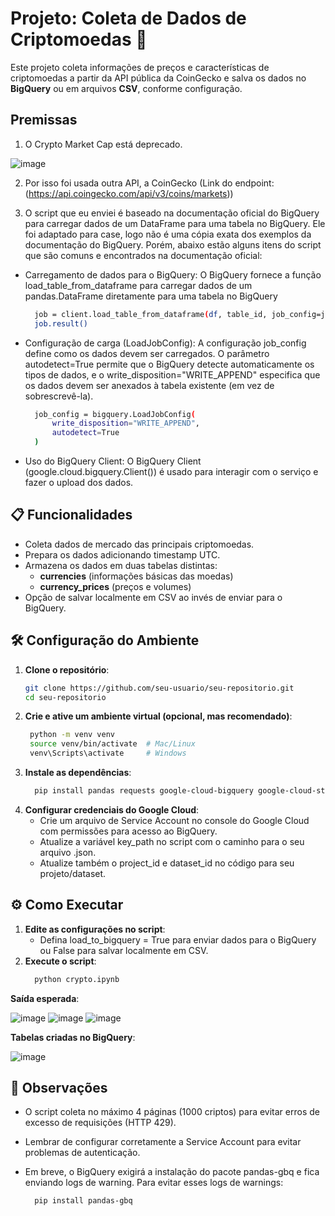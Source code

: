 # Projeto: Coleta de Dados de Criptomoedas 🚀

Este projeto coleta informações de preços e características de criptomoedas a partir da API pública da CoinGecko e salva os dados no **BigQuery** ou em arquivos **CSV**, conforme configuração.

## Premissas
1. O Crypto Market Cap está deprecado.

  ![image](https://github.com/user-attachments/assets/e5060730-ed3d-4d9e-96c8-6ba86a38d666)

2. Por isso foi usada outra API, a CoinGecko (Link do endpoint: (https://api.coingecko.com/api/v3/coins/markets))
  
3. O script que eu enviei é baseado na documentação oficial do BigQuery para carregar dados de um DataFrame para uma tabela no BigQuery. Ele foi adaptado para case, logo não é uma cópia exata dos exemplos da documentação do BigQuery. Porém, abaixo estão alguns itens do script que são comuns e encontrados na documentação oficial:
  - Carregamento de dados para o BigQuery: O BigQuery fornece a função load_table_from_dataframe para carregar dados de um pandas.DataFrame diretamente para uma tabela no BigQuery
    ```bash
      job = client.load_table_from_dataframe(df, table_id, job_config=job_config)
      job.result()

  - Configuração de carga (LoadJobConfig): A configuração job_config define como os dados devem ser carregados. O parâmetro autodetect=True permite que o BigQuery detecte automaticamente os tipos de dados, e o write_disposition="WRITE_APPEND" especifica que os dados devem ser anexados à tabela existente (em vez de sobrescrevê-la).
    ```bash
      job_config = bigquery.LoadJobConfig(
          write_disposition="WRITE_APPEND",
          autodetect=True
      )

- Uso do BigQuery Client: O BigQuery Client (google.cloud.bigquery.Client()) é usado para interagir com o serviço e fazer o upload dos dados.



## 📋 Funcionalidades

- Coleta dados de mercado das principais criptomoedas.
- Prepara os dados adicionando timestamp UTC.
- Armazena os dados em duas tabelas distintas:
  - **currencies** (informações básicas das moedas)
  - **currency_prices** (preços e volumes)
- Opção de salvar localmente em CSV ao invés de enviar para o BigQuery.

## 🛠️ Configuração do Ambiente

1. **Clone o repositório**:
   ```bash
   git clone https://github.com/seu-usuario/seu-repositorio.git
   cd seu-repositorio

2. **Crie e ative um ambiente virtual (opcional, mas recomendado)**:
   ```bash
    python -m venv venv
    source venv/bin/activate  # Mac/Linux
    venv\Scripts\activate     # Windows
   
3. **Instale as dependências**:
    ```bash
      pip install pandas requests google-cloud-bigquery google-cloud-storage

4. **Configurar credenciais do Google Cloud**:
   - Crie um arquivo de Service Account no console do Google Cloud com permissões para acesso ao BigQuery.
   - Atualize a variável key_path no script com o caminho para o seu arquivo .json.
   - Atualize também o project_id e dataset_id no código para seu projeto/dataset.

## ⚙️ Como Executar
1. **Edite as configurações no script**:
   - Defina load_to_bigquery = True para enviar dados para o BigQuery ou False para salvar localmente em CSV.
2. **Execute o script**:
    ```bash
      python crypto.ipynb

**Saída esperada**:

![image](https://github.com/user-attachments/assets/34e0ab1a-96ba-43fa-a059-d8fb47534efa)
![image](https://github.com/user-attachments/assets/2cfa4a99-593b-4b84-9c75-b9c81641bf88)
![image](https://github.com/user-attachments/assets/9351c5db-ecfb-443b-a825-7a4dbdef512c)

**Tabelas criadas no BigQuery**:

![image](https://github.com/user-attachments/assets/7e414b9e-62d2-42f6-9ece-6c27bd7948d4)



## 🚨 Observações
- O script coleta no máximo 4 páginas (1000 criptos) para evitar erros de excesso de requisições (HTTP 429).

- Lembrar de configurar corretamente a Service Account para evitar problemas de autenticação.

- Em breve, o BigQuery exigirá a instalação do pacote pandas-gbq e fica enviando logs de warning. Para evitar esses logs de warnings:
  ```bash
    pip install pandas-gbq
